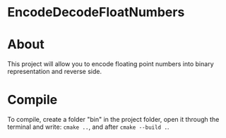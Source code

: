 # EncodeDecodeFloatNumbers

# About
This project will allow you to encode floating point numbers into binary representation and reverse side.

# Compile
To compile, create a folder "bin" in the project folder, open it through the terminal and write:
`cmake ..`,
and after
`cmake --build .`.
